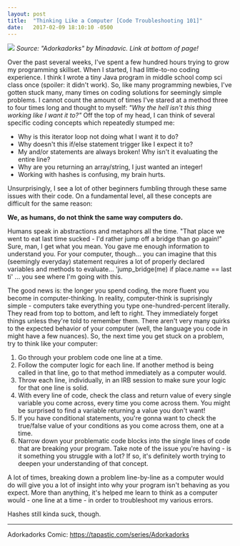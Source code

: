 ```yaml
---
layout: post
title:  "Thinking Like a Computer [Code Troubleshooting 101]"
date:   2017-02-09 18:10:10 -0500
---
```



![](http://img01.deviantart.net/bef0/i/2016/319/f/b/thinking_like_a_computer_by_minadavic-daojjsp.png)
*Source: "Adorkadorks" by Minadavic. Link at bottom of page!*

Over the past several weeks, I've spent a few hundred hours trying to grow my programming skillset. When I started, I had little-to-no coding experience. I think I wrote a tiny Java program in middle school comp sci class once (spoiler: it didn't work). So, like many programming newbies, I've gotten stuck many, many times on coding solutions for seemingly simple problems. I cannot count the amount of times I've stared at a method three to four times long and thought to myself: *"Why the hell isn't this thing working like I want it to?"* Off the top of my head, I can think of several specific coding concepts which repeatedly stumped me:

* Why is this iterator loop not doing what I want it to do?
* Why doesn't this if/else statement trigger like I expect it to?
* My and/or statements are always broken! Why isn't it evaluating the entire line?
* Why are you returning an array/string, I just wanted an integer!
* Working with hashes is confusing, my brain hurts.

Unsurprisingly, I see a lot of other beginners fumbling through these same issues with their code. On a fundamental level, all these concepts are difficult for the same reason:

**We, as humans, do not think the same way computers do.**

Humans speak in abstractions and metaphors all the time. "That place we went to eat last time sucked - I'd rather jump off a bridge than go again!" Sure, man, I get what you mean. You gave me enough information to understand you. For your computer, though... you can imagine that this (seemingly everyday) statement requires a lot of properly declared variables and methods to evaluate... 'jump_bridge(me) if place.name == last ti' ... you see where I'm going with this.

The good news is: the longer you spend coding, the more fluent you become in computer-thinking. In reality, computer-think is suprisingly simple - computers take everything you type one-hundred-percent literally. They read from top to bottom, and left to right. They immediately forget things unless they're told to remember them. There aren't very many quirks to the expected behavior of your computer (well, the language you code in might have a few nuances). So, the next time you get stuck on a problem, try to think like your computer:

1. Go through your problem code one line at a time. 
2. Follow the computer logic for each line. If another method is being called in that line, go to that method immediately as a computer would.
3. Throw each line, individually, in an IRB session to make sure your logic for that one line is solid. 
4. With every line of code, check the class and return value of every single variable you come across, every time you come across them. You might be surprised to find a variable returning a value you don't want!
5. If you have conditional statements, you're gonna want to check the true/false value of your conditions as you come across them, one at a time.
6. Narrow down your problematic code blocks into the single lines of code that are breaking your program. Take note of the issue you're having - is it something you struggle with a lot? If so, it's definitely worth trying to deepen your understanding of that concept.

A lot of times, breaking down a problem line-by-line as a computer would do will give you a lot of insight into why your program isn't behaving as you expect. More than anything, it's helped me learn to think as a computer would - one line at a time - in order to troubleshoot my various errors. 

Hashes still kinda suck, though.


_____________________________________

Adorkadorks Comic: https://tapastic.com/series/Adorkadorks


